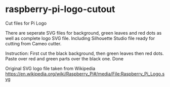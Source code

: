 # raspberry-pi-logo-cutout
Cut files for Pi Logo

There are seperate SVG files for background, green leaves and red dots as well as complete logo SVG file.
Including Silhouette Studio file ready for cutting from Cameo cutter.

Instruction: First cut the black background, then green leaves then red dots. Paste over red and green parts over the black one. Done

Original SVG logo file taken from Wikipedia
https://en.wikipedia.org/wiki/Raspberry_Pi#/media/File:Raspberry_Pi_Logo.svg
